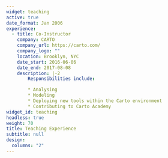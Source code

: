 ```yaml
---
widget: teaching
active: true
date_format: Jan 2006
experience:
  - title: Co-Instructor
    company: CARTO
    company_url: https://carto.com/
    company_logo: ""
    location: Brooklyn, NYC
    date_start: 2016-06-06
    date_end: 2017-08-08
    description: |-2
        Responsibilities include:

        * Analysing
        * Modeling
        * Deploying new tools within the Carto environment
        * Contributing to Carto Academy
widget_id: teaching
headless: true
weight: 70
title: Teaching Experience
subtitle: null
design:
  columns: "2"
---
```

